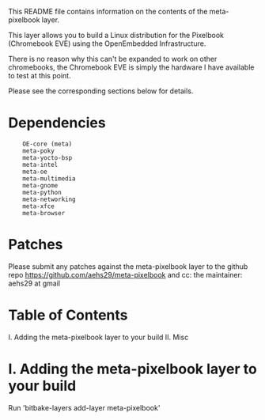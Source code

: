 This README file contains information on the contents of the meta-pixelbook layer.

This layer allows you to build a Linux distribution for the Pixelbook (Chromebook EVE)
using the OpenEmbedded Infrastructure.

There is no reason why this can't be expanded to work on other chromebooks,
the Chromebook EVE is simply the hardware I have available to test at this point.


Please see the corresponding sections below for details.

Dependencies
============

        OE-core (meta)
        meta-poky
        meta-yocto-bsp
        meta-intel
        meta-oe
        meta-multimedia
        meta-gnome
        meta-python
        meta-networking
        meta-xfce
        meta-browser

Patches
=======

Please submit any patches against the meta-pixelbook layer to the github repo https://github.com/aehs29/meta-pixelbook
and cc: the maintainer: aehs29 at gmail

Table of Contents
=================

  I. Adding the meta-pixelbook layer to your build
 II. Misc


I. Adding the meta-pixelbook layer to your build
=================================================

Run 'bitbake-layers add-layer meta-pixelbook'
